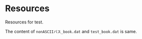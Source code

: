 # Resources

Resources for test.

The content of `nonASCIIパス_book.dat` and `test_book.dat` is same.
